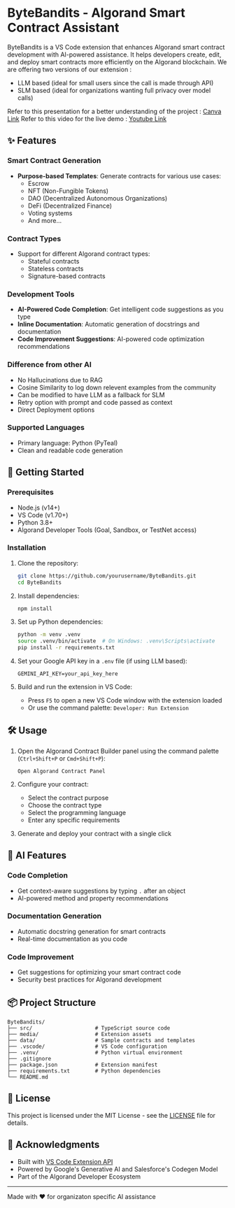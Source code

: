 # ByteBandits - Algorand Smart Contract Assistant

ByteBandits is a VS Code extension that enhances Algorand smart contract development with AI-powered assistance. It helps developers create, edit, and deploy smart contracts more efficiently on the Algorand blockchain. We are offering two versions of our extension : 
- LLM based (ideal for small users since the call is made through API)
- SLM based (ideal for organizations wanting full privacy over model calls)

Refer to this presentation for a better understanding of the project : [Canva Link](https://www.canva.com/design/DAGpI6Uph7w/Lh5caAVq_RUpfJLE3NIzIA/edit)
Refer to this video for the live demo : [Youtube Link](https://youtu.be/e8IfH2FDAbw?si=VRnxti8MqT8Us8P4)
   
## ✨ Features

### Smart Contract Generation
- **Purpose-based Templates**: Generate contracts for various use cases:
  - Escrow
  - NFT (Non-Fungible Tokens)
  - DAO (Decentralized Autonomous Organizations)
  - DeFi (Decentralized Finance)
  - Voting systems
  - And more...

### Contract Types
- Support for different Algorand contract types:
  - Stateful contracts
  - Stateless contracts
  - Signature-based contracts

### Development Tools
- **AI-Powered Code Completion**: Get intelligent code suggestions as you type
- **Inline Documentation**: Automatic generation of docstrings and documentation
- **Code Improvement Suggestions**: AI-powered code optimization recommendations

### Difference from other AI
- No Hallucinations due to RAG
- Cosine Similarity to log down relevent examples from the community
- Can be modified to have LLM as a fallback for SLM
- Retry option with prompt and code passed as context
- Direct Deployment options

### Supported Languages
- Primary language: Python (PyTeal)
- Clean and readable code generation

## 🚀 Getting Started

### Prerequisites
- Node.js (v14+)
- VS Code (v1.70+)
- Python 3.8+
- Algorand Developer Tools (Goal, Sandbox, or TestNet access)

### Installation
1. Clone the repository:
   ```bash
   git clone https://github.com/yourusername/ByteBandits.git
   cd ByteBandits
   ```

2. Install dependencies:
   ```bash
   npm install
   ```

3. Set up Python dependencies:
   ```bash
   python -m venv .venv
   source .venv/bin/activate  # On Windows: .venv\Scripts\activate
   pip install -r requirements.txt
   ```

4. Set your Google API key in a `.env` file (if using LLM based):
   ```
   GEMINI_API_KEY=your_api_key_here
   ```

5. Build and run the extension in VS Code:
   - Press `F5` to open a new VS Code window with the extension loaded
   - Or use the command palette: `Developer: Run Extension`

## 🛠️ Usage

1. Open the Algorand Contract Builder panel using the command palette (`Ctrl+Shift+P` or `Cmd+Shift+P`):
   ```
   Open Algorand Contract Panel
   ```

2. Configure your contract:
   - Select the contract purpose
   - Choose the contract type
   - Select the programming language
   - Enter any specific requirements

3. Generate and deploy your contract with a single click

## 🤖 AI Features

### Code Completion
- Get context-aware suggestions by typing `.` after an object
- AI-powered method and property recommendations

### Documentation Generation
- Automatic docstring generation for smart contracts
- Real-time documentation as you code

### Code Improvement
- Get suggestions for optimizing your smart contract code
- Security best practices for Algorand development

## 📦 Project Structure

```
ByteBandits/
├── src/                    # TypeScript source code
├── media/                  # Extension assets
├── data/                   # Sample contracts and templates
├── .vscode/                # VS Code configuration
├── .venv/                  # Python virtual environment
├── .gitignore
├── package.json            # Extension manifest
├── requirements.txt        # Python dependencies
└── README.md
```

## 📝 License

This project is licensed under the MIT License - see the [LICENSE](LICENSE) file for details.

## 🙏 Acknowledgments

- Built with [VS Code Extension API](https://code.visualstudio.com/api)
- Powered by Google's Generative AI and Salesforce's Codegen Model 
- Part of the Algorand Developer Ecosystem

---

Made with ❤️ for organizaton specific AI assistance

